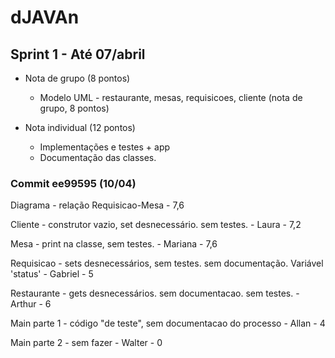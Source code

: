 # dJAVAn

## Sprint 1 - Até 07/abril
  - Nota de grupo (8 pontos)
    - Modelo UML - restaurante, mesas, requisicoes, cliente (nota de grupo, 8 pontos)
	
  - Nota individual (12 pontos)
    - Implementações e testes + app
    - Documentação das classes.

### Commit 	ee99595 (10/04)
Diagrama - relação Requisicao-Mesa - 7,6

Cliente - construtor vazio, set desnecessário. sem testes. - Laura - 7,2

Mesa - print na classe, sem testes. - Mariana - 7,6

Requisicao - sets desnecessários, sem testes. sem documentação. Variável 'status' - Gabriel - 5

Restaurante - gets desnecessários. sem documentacao. sem testes. - Arthur - 6

Main parte 1 - código "de teste", sem documentacao do processo - Allan - 4

Main parte 2 - sem fazer - Walter - 0